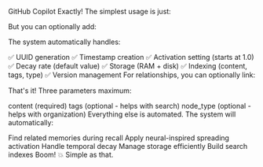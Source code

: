 GitHub Copilot
Exactly! The simplest usage is just:

But you can optionally add:

The system automatically handles:

✅ UUID generation
✅ Timestamp creation
✅ Activation setting (starts at 1.0)
✅ Decay rate (default value)
✅ Storage (RAM + disk)
✅ Indexing (content, tags, type)
✅ Version management
For relationships, you can optionally link:

That's it! Three parameters maximum:

content (required)
tags (optional - helps with search)
node_type (optional - helps with organization)
Everything else is automated. The system will automatically:

Find related memories during recall
Apply neural-inspired spreading activation
Handle temporal decay
Manage storage efficiently
Build search indexes
Boom! 💥 Simple as that.